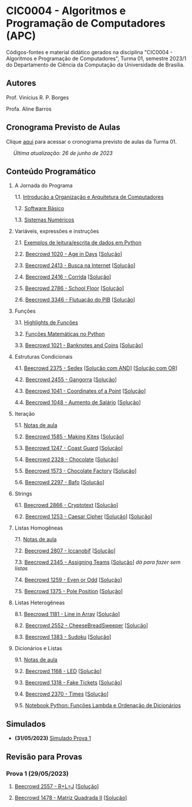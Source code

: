 # CIC0004 - Algoritmos e Programação de Computadores (APC)

Códigos-fontes e material didático gerados na disciplina "CIC0004 - Algoritmos e Programação de Computadores", Turma 01, semestre 2023/1 do Departamento de Ciência da Computação da Universidade de Brasília.

## Autores

Prof. Vinícius R. P. Borges

Profa. Aline Barros

## Cronograma Previsto de Aulas

Clique [aqui](cic0004_turma01_cronogramaPrevistoAulas_20231_v3.pdf) para acessar o cronograma previsto de aulas da Turma 01.

&nbsp;&nbsp;&nbsp;&nbsp; *Última atualização: 26 de junho de 2023*


## Conteúdo Programático

1. A Jornada do Programa

   1.1. [Introdução a Organização e Arquitetura de Computadores](jornada/intro_arquitetura_computadores.md)
   
   1.2. [Software Básico](jornada/intro_software_basico.md)
   
   1.3. [Sistemas Numéricos](jornada/cic0004_01_sistemasnumericos.pdf)
   
  

2. Variáveis, expressões e instruções

   2.1. [Exemplos de leitura/escrita de dados em Python](var_exp_inst/README.md)
  
   2.2. [Beecrowd 1020 - Age in Days](https://www.beecrowd.com.br/judge/en/problems/view/1020) [[Solução](var_exp_inst/beecrowd_1020.py)]

   2.3. [Beecrowd 2413 - Busca na Internet](https://www.beecrowd.com.br/judge/en/problems/view/2413) [[Solução](var_exp_inst/beecrowd_2413.py)]
   
   2.4. [Beecrowd 2416 - Corrida](https://www.beecrowd.com.br/judge/en/problems/view/2416) [[Solução](var_exp_inst/beecrowd_2416.py)]
   
   2.5. [Beecrowd 2786 - School Floor](https://www.beecrowd.com.br/judge/en/problems/view/2786) [[Solução](var_exp_inst/beecrowd_2786.py)]
   
   2.6. [Beecrowd 3346 - Flutuação do PIB](https://www.beecrowd.com.br/judge/pt/problems/view/3346) [[Solução](var_exp_inst/beecrowd_3346.py)]



3. Funções

   3.1. [Highlights de Funções](funcoes/README.md)
   
   3.2. [Funções Matemáticas no Python](funcoes/funcoes_matematicas_python.ipynb)
   
   3.3. [Beecrowd 1021 - Banknotes and Coins](https://www.beecrowd.com.br/judge/en/problems/view/1021) [[Solução](funcoes/beecrowd_1021.py)]
   
  
4. Estruturas Condicionais

   4.1. [Beecrowd 2375 - Sedex](https://www.beecrowd.com.br/judge/en/problems/view/2375) [[Solução com AND](condicionais/beecrowd_2375_and.py)] [[Solução com OR](condicionais/beecrowd_2375_or.py)]

   4.2. [Beecrowd 2455 - Gangorra](https://www.beecrowd.com.br/judge/en/problems/view/2455) [[Solução](condicionais/beecrowd_2455.py)]

   4.3. [Beecrowd 1041 - Coordinates of a Point](https://www.beecrowd.com.br/judge/en/problems/view/1041) [[Solução](condicionais/beecrowd_1041.py)]

   4.4. [Beecrowd 1048 - Aumento de Salário](https://www.beecrowd.com.br/judge/pt/problems/view/1048) [[Solução](condicionais/beecrowd_1048.py)]


5. Iteração

   5.1. [Notas de aula](iteracao/notas_aula_iteracao.ipynb)

   5.2. [Beecrowd 1585 - Making Kites](https://www.beecrowd.com.br/judge/en/problems/view/1585) [[Solução](iteracao/beecrowd_1585.py)]
   
   5.3. [Beecrowd 1247 - Coast Guard](https://www.beecrowd.com.br/judge/en/problems/view/1247) [[Solução](iteracao/beecrowd_1247.py)]

   5.4. [Beecrowd 2328 - Chocolate](https://www.beecrowd.com.br/judge/en/problems/view/2328) [[Solução](iteracao/beecrowd_2328.py)]

   5.5. [Beecrowd 1573 - Chocolate Factory](https://www.beecrowd.com.br/judge/en/problems/view/1573) [[Solução](iteracao/beecrowd_1573.py)]
   
   5.6. [Beecrowd 2297 - Bafo](https://www.beecrowd.com.br/judge/en/problems/view/2297) [[Solução](iteracao/beecrowd_2297.py)]

6. Strings
 
   6.1. [Beecrowd 2866 - Cryptotext](https://www.beecrowd.com.br/judge/en/problems/view/2866) [[Solução](strings/beecrowd_2866.py)]
   
   6.2. [Beecrowd 1253 - Caesar Cipher](https://www.beecrowd.com.br/judge/en/problems/view/1253) [[Solução](strings/beecrowd_1253.py)] [[Solução](strings/beecrowd_1253_2.py)]

7. Listas Homogêneas

   7.1. [Notas de aula](listas/cap08_listas.ipynb)
 
   7.2. [Beecrowd 2807 - Iccanobif](https://www.beecrowd.com.br/judge/en/problems/view/2807) [[Solução](listas/beecrowd_2807.py)]
   
   7.3. [Beecrowd 2345 - Assigning Teams](https://www.beecrowd.com.br/judge/en/problems/view/2345) [[Solução](listas/beecrowd_2345.py)] *dá para fazer sem listas*
   
   7.4. [Beecrowd 1259 - Even or Odd](https://www.beecrowd.com.br/judge/en/problems/view/1259) [[Solução](listas/beecrowd_1259.py)]
   
   7.5. [Beecrowd 1375 - Pole Position](https://www.beecrowd.com.br/judge/en/problems/view/1375) [[Solução](listas/beecrowd_1375.py)]

8. Listas Heterogêneas

   8.1. [Beecrowd 1181 - Line in Array](https://www.beecrowd.com.br/judge/en/problems/view/1181) [[Solução](listas/beecrowd_1181.py)]

   8.2. [Beecrowd 2552 - CheeseBreadSweeper](https://www.beecrowd.com.br/judge/en/problems/view/2552) [[Solução](listas/beecrowd_2552.py)]

   8.3. [Beecrowd 1383 - Sudoku](https://www.beecrowd.com.br/judge/pt/problems/view/1383) [[Solução](listas/beecrowd_1383.py)]

9. Dicionários e Listas

    9.1. [Notas de aula](dicionarios/cap9_dicionarios.ipynb)
   
    9.2. [Beecrowd 1168 - LED](https://www.beecrowd.com.br/judge/en/problems/view/1168) [[Solução](dicionarios/beecrowd_1168.py)]

    9.3. [Beecrowd 1318 - Fake Tickets](https://www.beecrowd.com.br/judge/en/problems/view/1318) [[Solução](dicionarios/beecrowd_1318.py)]

    9.4. [Beecrowd 2370 - Times](https://www.beecrowd.com.br/judge/en/problems/view/2370) [[Solução](dicionarios/beecrowd_2370.py)]
   
    9.5. [Notebook Python: Funções Lambda e Ordenação de Dicionários](dicionarios/apc_lambda_dicionarios.ipynb)


## Simulados

- **(31/05/2023)** [Simulado Prova 1](simulados/README.md)

## Revisão para Provas

### Prova 1 (29/05/2023)

   1. [Beecrowd 2557 - R+L=J](https://www.beecrowd.com.br/judge/pt/problems/view/2557) [[Solução](prova1/beecrowd_2557.py)]
   
   2. [Beecrowd 1478 - Matriz Quadrada II](https://www.beecrowd.com.br/judge/pt/problems/view/1478) [[Solução](prova1/beecrowd_1478.py)]
 
<!--
- **(18/01/2023)** [Simulado Prova 2](simulados/README.md)

- **(08/02/2023)** [Simulado Prova 3](simulados/README.md)
   


5. Recursividade
   
   5.1. [Beecrowd 2166 - Square Root of 2](https://www.beecrowd.com.br/judge/en/problems/view/2166) [[Solução](funcoes_recursividade/beecrowd_2166.py)]
   
   5.2. [Beecrowd 2161 - Square Root of 10](https://www.beecrowd.com.br/judge/pt/problems/view/2161) [[Solução](funcoes_recursividade/beecrowd_2161.py)]
   
   5.3. [Beecrowd 1441 - Hailstone Sequences](https://www.beecrowd.com.br/judge/en/problems/view/1441) [[Solução](funcoes_recursividade/beecrowd_1441.py)]
   
9. Arquivos

   9.1. [Arquivo 1](arquivos/diario-oficial.json)

   9.2. [Arquivo 2](arquivos/DODF%20228%2008-12-2021.json) -->
   
   


